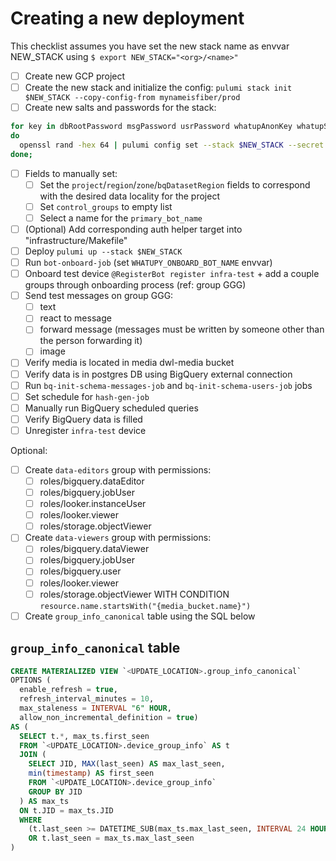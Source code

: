# Creating a new deployment

This checklist assumes you have set the new stack name as envvar NEW_STACK using `$ export NEW_STACK="<org>/<name>"`

- [ ] Create new GCP project
- [ ] Create the new stack and initialize the config: `pulumi stack init $NEW_STACK --copy-config-from mynameisfiber/prod`
- [ ] Create new salts and passwords for the stack:
```bash
for key in dbRootPassword msgPassword usrPassword whatupAnonKey whatupSalt wucPassword;
do
  openssl rand -hex 64 | pulumi config set --stack $NEW_STACK --secret $key
done;
```
- [ ] Fields to manually set:
  - [ ] Set the `project`/`region`/`zone`/`bqDatasetRegion` fields to correspond with the desired data locality for the project
  - [ ] Set `control_groups` to empty list
  - [ ] Select a name for the `primary_bot_name`
- [ ] (Optional) Add corresponding auth helper target into "infrastructure/Makefile"
- [ ] Deploy `pulumi up --stack $NEW_STACK`
- [ ] Run `bot-onboard-job` (set `WHATUPY_ONBOARD_BOT_NAME` envvar)
- [ ] Onboard test device `@RegisterBot register infra-test` + add a couple groups through onboarding process (ref: group GGG)
- [ ] Send test messages on group GGG:
  - [ ] text
  - [ ] react to message
  - [ ] forward message (messages must be written by someone other than the person forwarding it)
  - [ ] image
- [ ] Verify media is located in media dwl-media bucket
- [ ] Verify data is in postgres DB using BigQuery external connection
- [ ] Run `bq-init-schema-messages-job` and `bq-init-schema-users-job` jobs
- [ ] Set schedule for `hash-gen-job`
- [ ] Manually run BigQuery scheduled queries
- [ ] Verify BigQuery data is filled
- [ ] Unregister `infra-test` device

Optional:
- [ ] Create `data-editors` group with permissions:
  - [ ] roles/bigquery.dataEditor
  - [ ] roles/bigquery.jobUser
  - [ ] roles/looker.instanceUser
  - [ ] roles/looker.viewer
  - [ ] roles/storage.objectViewer
- [ ] Create `data-viewers` group with permissions:
  - [ ] roles/bigquery.dataViewer
  - [ ] roles/bigquery.jobUser
  - [ ] roles/bigquery.user
  - [ ] roles/looker.viewer
  - [ ] roles/storage.objectViewer WITH CONDITION `resource.name.startsWith("{media_bucket.name}")`
- [ ] Create `group_info_canonical` table using the SQL below

## `group_info_canonical` table

```sql
CREATE MATERIALIZED VIEW `<UPDATE_LOCATION>.group_info_canonical`
OPTIONS (
  enable_refresh = true,
  refresh_interval_minutes = 10,
  max_staleness = INTERVAL "6" HOUR,
  allow_non_incremental_definition = true)
AS (
  SELECT t.*, max_ts.first_seen
  FROM `<UPDATE_LOCATION>.device_group_info` AS t
  JOIN (
    SELECT JID, MAX(last_seen) AS max_last_seen,
    min(timestamp) AS first_seen
    FROM `<UPDATE_LOCATION>.device_group_info`
    GROUP BY JID
  ) AS max_ts
  ON t.JID = max_ts.JID
  WHERE 
    (t.last_seen >= DATETIME_SUB(max_ts.max_last_seen, INTERVAL 24 HOUR) AND t.isPartialInfo = FALSE)
    OR t.last_seen = max_ts.max_last_seen
)
```
